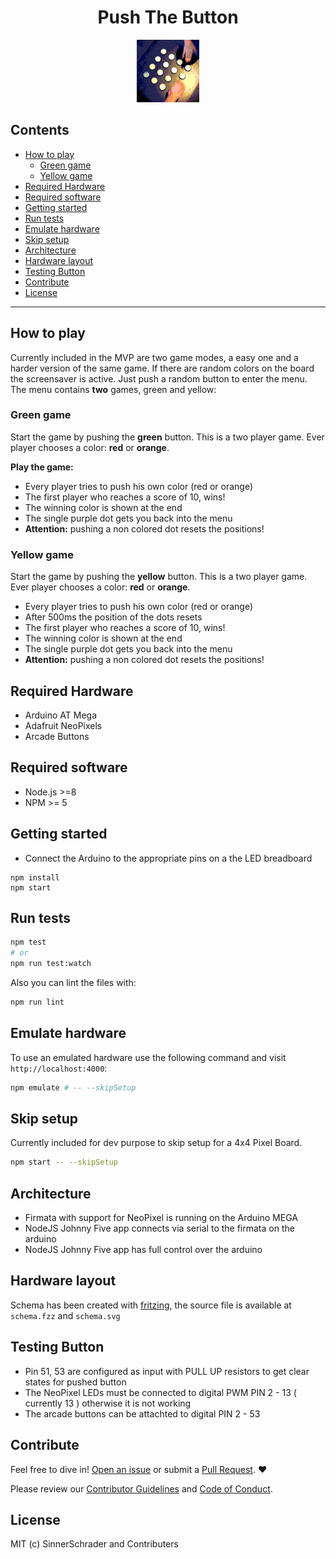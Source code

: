 <h1 align="center">Push The Button</h1>
<p align="center">
    <img
        src="logo.gif"
        width="100"
        height="100"
        alt="Push the button logo"
    />
</p>

## Contents

* [How to play](#how-to-play)
    * [Green game](#green-game)
    * [Yellow game](#yellow-game)
* [Required Hardware](#required-hardware)
* [Required software](#required-software)
* [Getting started](#getting-started)
* [Run tests](#run-tests)
* [Emulate hardware](#emulate-hardware)
* [Skip setup](#skip-setup)
* [Architecture](#architecture)
* [Hardware layout](#hardware-layout)
* [Testing Button](#testing-button)
* [Contribute](#contribute)
* [License](#license)

* * *

## How to play

Currently included in the MVP are two game modes, a easy one and a harder version of the same game. If there are random colors on the board the screensaver is active. Just push a random button to enter the menu. The menu contains **two** games, green and yellow:

### Green game

Start the game by pushing the **green** button. This is a two player game. Ever player chooses a color: **red** or **orange**.

**Play the game:**

* Every player tries to push his own color (red or orange)
* The first player who reaches a score of 10, wins!
* The winning color is shown at the end
* The single purple dot gets you back into the menu
* **Attention:** pushing a non colored dot resets the positions!

### Yellow game

Start the game by pushing the **yellow** button. This is a two player game. Ever player chooses a color: **red** or **orange**.

* Every player tries to push his own color (red or orange)
* After 500ms the position of the dots resets
* The first player who reaches a score of 10, wins!
* The winning color is shown at the end
* The single purple dot gets you back into the menu
* **Attention:** pushing a non colored dot resets the positions!

## Required Hardware

- Arduino AT Mega
- Adafruit NeoPixels
- Arcade Buttons

## Required software

- Node.js >=8
- NPM >= 5

## Getting started

- Connect the Arduino to the appropriate pins on a the LED breadboard

```
npm install
npm start
```

## Run tests

```sh
npm test
# or
npm run test:watch
```

Also you can lint the files with:

```sh
npm run lint
```

## Emulate hardware

To use an emulated hardware use the following command and visit `http://localhost:4000`:

```sh
npm emulate # -- --skipSetup
```

## Skip setup

Currently included for dev purpose to skip setup for a 4x4 Pixel Board.

```sh
npm start -- --skipSetup
```

## Architecture

- Firmata with support for NeoPixel is running on the Arduino MEGA
- NodeJS Johnny Five app connects via serial to the firmata on the arduino
- NodeJS Johnny Five app has full control over the arduino

## Hardware layout

Schema has been created with [fritzing][1], the source file is available at `schema.fzz` and `schema.svg`

## Testing Button

- Pin 51, 53 are configured as input with PULL UP resistors to get clear states for pushed button
- The NeoPixel LEDs must be connected to digital PWM PIN 2 - 13 ( currently 13 ) otherwise it is not working
- The arcade buttons can be attachted to digital PIN 2 - 53

[1]: http://fritzing.org/home/


## Contribute

Feel free to dive in! [Open an issue](https://github.com/sinnerschrader/push-the-button/issues/new) or submit a [Pull Request](https://github.com/sinnerschrader/push-the-button/pull/new/master). :heart:

Please review our [Contributor Guidelines](https://github.com/sinnerschrader/push-the-button/blob/master/CONTRIBUTING.md) and [Code of Conduct](https://github.com/sinnerschrader/push-the-button/blob/master/CODE_OF_CONDUCT.md).


## License

MIT (c) SinnerSchrader and Contributers

